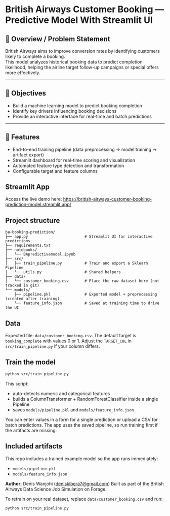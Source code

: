 # British Airways Customer Booking — Predictive Model With Streamlit UI

## 🧭 Overview / Problem Statement

British Airways aims to improve conversion rates by identifying customers likely to complete a booking.  
This model analyzes historical booking data to predict completion likelihood, helping the airline target follow-up campaigns or special offers more effectively.

---

## 🎯 Objectives

- Build a machine learning model to predict booking completion  
- Identify key drivers influencing booking decisions  
- Provide an interactive interface for real-time and batch predictions  

---

## 🧩 Features

- End-to-end training pipeline (data preprocessing → model training → artifact export)  
- Streamlit dashboard for real-time scoring and visualization  
- Automated feature type detection and transformation  
- Configurable target and feature columns  


## Streamlit App

Access the live demo here:
https://british-airways-customer-booking-prediction-model.streamlit.app/

## Project structure

```
ba-booking-prediction/
├── app.py                         # Streamlit UI for interactive predictions
├── requirements.txt
├── notebooks/
│   └── BApredictivemodel.ipynb
├── src/
│   ├── train_pipeline.py          # Train and export a Sklearn Pipeline
│   └── utils.py                   # Shared helpers
├── data/
│   └── customer_booking.csv       # Place the raw dataset here (not tracked in git)
└── models/
    ├── pipeline.pkl               # Exported model + preprocessing (created after training)
    └── feature_info.json          # Saved at training time to drive the UI
```

## Data

Expected file: `data/customer_booking.csv`. The default target is `booking_complete` with values 0 or 1. Adjust the `TARGET_COL` in `src/train_pipeline.py` if your column differs.

## Train the model

```bash
python src/train_pipeline.py
```
This script:
- auto-detects numeric and categorical features
- builds a ColumnTransformer + RandomForestClassifier inside a single Pipeline
- saves `models/pipeline.pkl` and `models/feature_info.json`

You can enter values in a form for a single prediction or upload a CSV for batch predictions. The app uses the saved pipeline, so run training first if the artifacts are missing.

## Included artifacts

This repo includes a trained example model so the app runs immediately:

- `models/pipeline.pkl`
- `models/feature_info.json`

**Author:** Denis Wanjohi (deniskibera7@gmail.com)
Built as part of the British Airways Data Science Job Simulation on Forage.

To retrain on your real dataset, replace `data/customer_booking.csv` and run:

```bash
python src/train_pipeline.py
```
